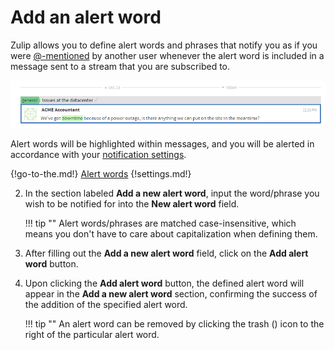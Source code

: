 # Add an alert word

Zulip allows you to define alert words and phrases that notify you as if you
were [@-mentioned](/help/at-mention-a-team-member) by another user whenever the
alert word is included in a message sent to a stream that you are subscribed to.

![Highlighted message](/static/images/help/alert-words-message-example.png)

Alert words will be highlighted within messages, and you will be alerted in
accordance with your [notification settings](/#settings/notifications).

{!go-to-the.md!} [Alert words](/#settings/alert-words)
{!settings.md!}

2. In the section labeled **Add a new alert word**, input the word/phrase you
wish to be notified for into the **New alert word** field.

    !!! tip ""
        Alert words/phrases are matched case-insensitive, which means you don't
        have to care about capitalization when defining them.

3. After filling out the **Add a new alert word** field, click on the
**Add alert word** button.

4. Upon clicking the **Add alert word** button, the defined alert word will
appear in the **Add a new alert word** section, confirming the success of the
addition of the specified alert word.

    !!! tip ""
        An alert word can be removed by clicking the trash (<i
        class="fa fa-trash" aria-hidden="true"></i>) icon to the right of the particular
        alert word.
